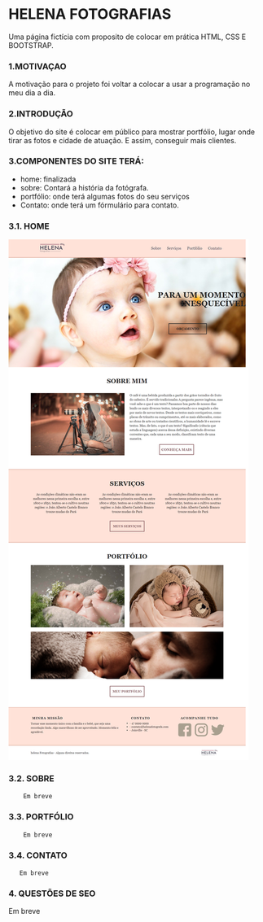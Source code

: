 # HELENA FOTOGRAFIAS 
Uma página fictícia com proposito de colocar em prática HTML, CSS E BOOTSTRAP.


### 1.MOTIVAÇAO<br>
  A motivação para o projeto foi voltar a colocar a usar a programação no meu dia a dia. 
 
### 2.INTRODUÇÃO<br>
  O objetivo do site é colocar em público para mostrar portfólio, lugar onde tirar as fotos e cidade de atuação. E assim, conseguir mais clientes.


### 3.COMPONENTES DO SITE TERÁ:<br> 
  - home: finalizada 
  - sobre: Contará a história da fotógrafa.
  - portfólio: onde terá algumas fotos do seu serviços 
  - Contato: onde terá um fórmulário para contato. 
  
  
### 3.1. HOME<br>
  ![Alt text](https://github.com/Milenagms/helenafotografias/blob/main/home-helena.png) <br>
  
### 3.2. SOBRE<br>
        Em breve
### 3.3. PORTFÓLIO <br>
        Em breve
### 3.4. CONTATO <br>
       Em breve
  
  

### 4. QUESTÕES DE SEO<br>
Em breve 


